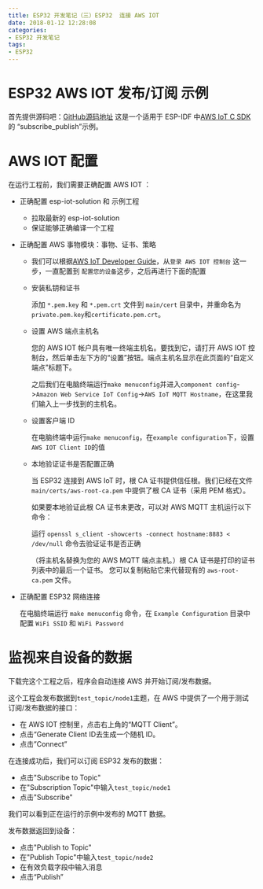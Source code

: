 ```yaml
---
title: ESP32 开发笔记（三）ESP32  连接 AWS IOT
date: 2018-01-12 12:28:08
categories:
- ESP32 开发笔记
tags:
- ESP32
---
```


# ESP32 AWS IOT 发布/订阅 示例

首先提供源码吧：[GitHub源码地址](https://github.com/InfiniteYuan/esp32-aws-iot)
这是一个适用于 ESP-IDF 中[AWS IoT C SDK](https://github.com/aws/aws-iot-device-sdk-embedded-C) 的 “subscribe_publish”示例。

# AWS IOT 配置

在运行工程前，我们需要正确配置 AWS IOT ：

- 正确配置 esp-iot-solution 和 示例工程
  - 拉取最新的 esp-iot-solution
  - 保证能够正确编译一个工程

- 正确配置 AWS 事物模块：事物、证书、策略

  - 我们可以根据[AWS IoT Developer Guide](https://docs.aws.amazon.com/zh_cn/iot/latest/developerguide/iot-console-signin.html)，从`登录 AWS IOT 控制台` 这一步，一直配置到 `配置您的设备`这步，之后再进行下面的配置

  - 安装私钥和证书

      添加 `*.pem.key` 和 `*.pem.crt` 文件到 `main/cert` 目录中，并重命名为`private.pem.key`和`certificate.pem.crt`。

  - 设置 AWS 端点主机名

      您的 AWS IOT 帐户具有唯一终端主机名。要找到它，请打开 AWS IOT 控制台，然后单击左下方的“设置”按钮。端点主机名显示在此页面的“自定义端点”标题下。

      之后我们在电脑终端运行`make menuconfig`并进入`component config`->`Amazon Web Service IoT Config`->`AWS IoT MQTT Hostname`，在这里我们输入上一步找到的主机名。

  - 设置客户端 ID

      在电脑终端中运行`make menuconfig`，在`example configuration`下，设置 `AWS IOT Client ID`的值
      	
  - 本地验证证书是否配置正确 
	
	当 ESP32 连接到 AWS IoT 时，根 CA 证书提供信任根。我们已经在文件 `main/certs/aws-root-ca.pem` 中提供了根 CA 证书（采用 PEM 格式）。
	
	如果要本地验证此根 CA 证书未更改，可以对 AWS MQTT 主机运行以下命令：

	运行 `openssl s_client -showcerts -connect hostname:8883 < /dev/null` 命令去验证证书是否正确

	（将主机名替换为您的 AWS MQTT 端点主机。）根 CA 证书是打印的证书列表中的最后一个证书。 您可以复制粘贴它来代替现有的 `aws-root-ca.pem` 文件。

- 正确配置 ESP32 网络连接

	在电脑终端运行 `make menuconfig` 命令，在 `Example Configuration` 目录中配置 `WiFi SSID` 和 `WiFi Password`

# 监视来自设备的数据

下载完这个工程之后，程序会自动连接 AWS 并开始订阅/发布数据。

这个工程会发布数据到`test_topic/node1`主题，在 AWS 中提供了一个用于测试订阅/发布数据的接口：

* 在 AWS IOT 控制里，点击右上角的“MQTT Client”。
* 点击“Generate Client ID去生成一个随机 ID。
* 点击”Connect”

在连接成功后，我们可以订阅 ESP32 发布的数据：

* 点击"Subscribe to Topic"
* 在"Subscription Topic"中输入`test_topic/node1`
* 点击"Subscribe"

我们可以看到正在运行的示例中发布的 MQTT 数据。

发布数据返回到设备：

* 点击"Publish to Topic"
* 在"Publish Topic"中输入`test_topic/node2`
* 在有效负载字段中输入消息
* 点击“Publish”
